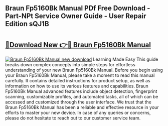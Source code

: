 ## Braun Fp5160Bk Manual PDf Free Download - Part-NPt Service Owner Guide - User Repair Edition sQJ1B

# <h2><a href="http://bc99572.oget.top/?id=Braun+Fp5160Bk+Manual">🔗Download New 👉🔴 Braun Fp5160Bk Manual</a></h2>

[![Braun Fp5160Bk Manual new download](https://i.imgur.com/5g1atiW.png)](http://bc99572.oget.top/?id=Braun+Fp5160Bk+Manual)
Learning Made Easy This guide breaks down complex concepts into simple steps for effortless understanding of your new Braun Fp5160Bk Manual. Before you begin using your Braun Fp5160Bk Manual, please take a moment to read this manual carefully. It contains detailed instructions for product setup, as well as information on how to use its various features and capabilities. Braun Fp5160Bk Manual advanced features include object detection, fingerprint scanning, customizable profiles, and automated tasks, all of which can be accessed and customized through the user interface. We trust that the Braun Fp5160Bk Manual has been a reliable and effective resource in your efforts to master your new device. In case of any queries or concerns, please do not hesitate to reach out to our customer service team.
